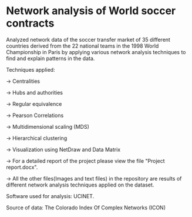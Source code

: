 # Network analysis of World soccer contracts

Analyzed network data of the soccer transfer market of 35 different countries derived from the 22 national teams in the 1998 World Championship in Paris by applying various network analysis techniques to find and explain patterns in the data.

Techniques applied:

-> Centralities

-> Hubs and authorities

-> Regular equivalence

-> Pearson Correlations

-> Multidimensional scaling (MDS)

-> Hierarchical clustering

-> Visualization using NetDraw and Data Matrix

-> For a detailed report of the project please view the file "Project report.docx".

-> All the other files(Images and text files) in the repository are results of different network analysis techniques applied on the dataset.



Software used for analysis: UCINET.

Source of data: The Colorado Index Of Complex Networks (ICON)
